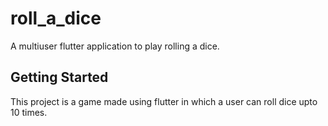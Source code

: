 # roll_a_dice

A multiuser flutter application to play rolling a dice.

## Getting Started

This project is a game made using flutter in which a user can roll dice upto 10 times.
